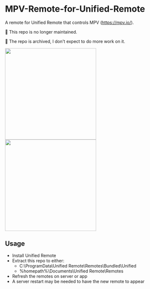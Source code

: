 # MPV-Remote-for-Unified-Remote
A remote for Unified Remote that controls MPV (https://mpv.io/).

🛑 This repo is no longer maintained.

🥶 The repo is archived, I don't expect to do more work on it.

<img src="https://raw.githubusercontent.com/hl2guide/MPV-Remote-for-Unified-Remote/master/Screenshots/1.png" width="300"> <img src="https://raw.githubusercontent.com/hl2guide/MPV-Remote-for-Unified-Remote/master/Screenshots/2.png" width="300">

## Usage
- Install Unified Remote
- Extract this repo to either:
  - C:\ProgramData\Unified Remote\Remotes\Bundled\Unified
  - %homepath%\Documents\Unified Remote\Remotes
- Refresh the remotes on server or app
- A server restart may be needed to have the new remote to appear
